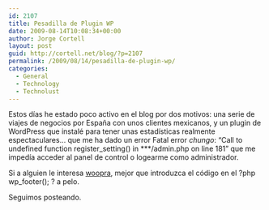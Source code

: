 ```yaml
---
id: 2107
title: Pesadilla de Plugin WP
date: 2009-08-14T10:08:34+00:00
author: Jorge Cortell
layout: post
guid: http://cortell.net/blog/?p=2107
permalink: /2009/08/14/pesadilla-de-plugin-wp/
categories:
  - General
  - Technology
  - Technolust
---
```

Estos días he estado poco activo en el blog por dos motivos: una serie de viajes de negocios por España con unos clientes mexicanos, y un plugin de WordPress que instalé para tener unas estadísticas realmente espectaculares&#8230; que me ha dado un error Fatal error _chungo_: &#8220;Call to undefined function register_setting() in \***/admin.php on line 181&#8221; que me impedía acceder al panel de control o logearme como administrador.

Si a alguien le interesa <a title="http://www.woopra.com/" href="http://www.woopra.com/" target="_blank">woopra</a>, mejor que introduzca el código en el ?php wp_footer(); ? a pelo.

Seguimos posteando.